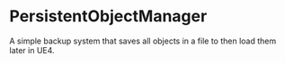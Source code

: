 # PersistentObjectManager

A simple backup system that saves all objects in a file to then load them later in UE4.
